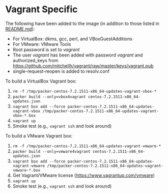 Vagrant Specific
================

The following have been added to the image (in addition to those listed in [README.md](README.md)):

  * For VirtualBox: dkms, gcc, perl, and VBoxGuestAdditions
  * For VMware: VMware Tools
  * Root password is set to *vagrant*
  * The user *vagrant* has been added with password *vagrant* and authorized_keys from https://github.com/mitchellh/vagrant/raw/master/keys/vagrant.pub
  * single-request-reopen is added to resolv.conf

To build a VirtualBox Vagrant box:

  1. `rm -f /tmp/packer-centos-7.2.1511-x86_64-updates-vagrant-vbox-*`
  1. `packer build --only=vbox4vagrant centos-7.2.1511-x86_64-updates.json`
  1. `vagrant box add --force packer-centos-7.2.1511-x86_64-updates-vagrant-vbox /tmp/packer-centos-7.2.1511-x86_64-updates-vagrant-vbox-*.box`
  1. `vagrant up`
  1. Smoke test (e.g., `vagrant ssh` and look around)

To build a VMware Vagrant box:

  1. `rm -f /tmp/packer-centos-7.2.1511-x86_64-updates-vagrant-vmware-*`
  1. `packer build --only=vmware4vagrant centos-7.2.1511-x86_64-updates.json`
  1. `vagrant box add --force packer-centos-7.2.1511-x86_64-updates-vagrant-vmware /tmp/packer-centos-7.2.1511-x86_64-updates-vagrant-vmware-*.box`
  1. Get Vagrant/VMware license (https://www.vagrantup.com/vmware)
  1. `vagrant up`
  1. Smoke test (e.g., `vagrant ssh` and look around)
